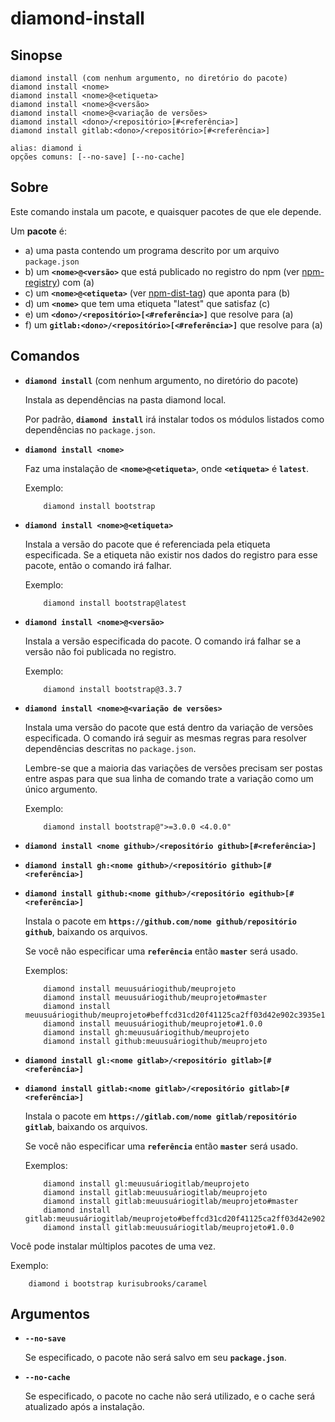 # diamond-install

## Sinopse
```
diamond install (com nenhum argumento, no diretório do pacote)
diamond install <nome>
diamond install <nome>@<etiqueta>
diamond install <nome>@<versão>
diamond install <nome>@<variação de versões>
diamond install <dono>/<repositório>[#<referência>]
diamond install gitlab:<dono>/<repositório>[#<referência>]

alias: diamond i
opções comuns: [--no-save] [--no-cache]
```

## Sobre
Este comando instala um pacote, e quaisquer pacotes de que ele depende.

Um **pacote** é:

* a) uma pasta contendo um programa descrito por um arquivo `package.json`
* b) um **`<nome>@<versão>`** que está publicado no registro do npm (ver [npm-registry](https://docs.npmjs.com/misc/registry)) com (a)
* c) um **`<nome>@<etiqueta>`** (ver [npm-dist-tag](https://docs.npmjs.com/cli/dist-tag)) que aponta para (b)
* d) um **`<nome>`** que tem uma etiqueta "latest" que satisfaz (c)
* e) um **`<dono>/<repositório>[<#referência>]`** que resolve para (a)
* f) um **`gitlab:<dono>/<repositório>[<#referência>]`** que resolve para (a)

## Comandos
* **`diamond install`** (com nenhum argumento, no diretório do pacote)

  Instala as dependências na pasta diamond local.

  Por padrão, **`diamond install`** irá instalar todos os módulos listados como dependências no `package.json`.



* **`diamond install <nome>`**

  Faz uma instalação de **`<nome>@<etiqueta>`**, onde **`<etiqueta>`** é **`latest`**.

  Exemplo:
  ```
      diamond install bootstrap
  ```


* **`diamond install <nome>@<etiqueta>`**

  Instala a versão do pacote que é referenciada pela etiqueta especificada. Se a etiqueta não existir nos dados do registro para esse pacote, então o comando irá falhar.

  Exemplo:
  ```
      diamond install bootstrap@latest
  ```



* **`diamond install <nome>@<versão>`**

  Instala a versão especificada do pacote. O comando irá falhar se a versão não foi publicada no registro.

  Exemplo:
  ```
      diamond install bootstrap@3.3.7
  ```



* **`diamond install <nome>@<variação de versões>`**

  Instala uma versão do pacote que está dentro da variação de versões especificada. O comando irá seguir as mesmas regras para resolver dependências descritas no `package.json`.

  Lembre-se que a maioria das variações de versões precisam ser postas entre aspas para que sua linha de comando trate a variação como um único argumento.

  Exemplo:
  ```
      diamond install bootstrap@">=3.0.0 <4.0.0"
  ```



* **`diamond install <nome github>/<repositório github>[#<referência>]`**

* **`diamond install gh:<nome github>/<repositório github>[#<referência>]`**

* **`diamond install github:<nome github>/<repositório egithub>[#<referência>]`**

  Instala o pacote em **`https://github.com/nome github/repositório github`**, baixando os arquivos.

  Se você não especificar uma **`referência`** então **`master`** será usado.

  Exemplos:
  ```
      diamond install meuusuáriogithub/meuprojeto
      diamond install meuusuáriogithub/meuprojeto#master
      diamond install meuusuáriogithub/meuprojeto#beffcd31cd20f41125ca2ff03d42e902c3935e18
      diamond install meuusuáriogithub/meuprojeto#1.0.0
      diamond install gh:meuusuáriogithub/meuprojeto
      diamond install github:meuusuáriogithub/meuprojeto
  ```



* **`diamond install gl:<nome gitlab>/<repositório gitlab>[#<referência>]`**
* **`diamond install gitlab:<nome gitlab>/<repositório gitlab>[#<referência>]`**

  Instala o pacote em **`https://gitlab.com/nome gitlab/repositório gitlab`**, baixando os arquivos.

  Se você não especificar uma **`referência`** então **`master`** será usado.

  Exemplos:
  ```
      diamond install gl:meuusuáriogitlab/meuprojeto
      diamond install gitlab:meuusuáriogitlab/meuprojeto
      diamond install gitlab:meuusuáriogitlab/meuprojeto#master
      diamond install gitlab:meuusuáriogitlab/meuprojeto#beffcd31cd20f41125ca2ff03d42e902c3935e18
      diamond install gitlab:meuusuáriogitlab/meuprojeto#1.0.0
  ```

Você pode instalar múltiplos pacotes de uma vez.

Exemplo:
```
    diamond i bootstrap kurisubrooks/caramel
```

## Argumentos
* **`--no-save`**

  Se especificado, o pacote não será salvo em seu **`package.json`**.



* **`--no-cache`**

  Se especificado, o pacote no cache não será utilizado, e o cache será atualizado após a instalação.
